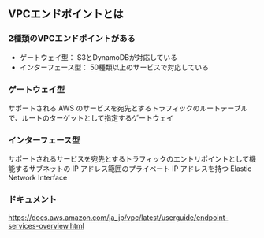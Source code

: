 ## VPCエンドポイントとは

### 2種類のVPCエンドポイントがある
- ゲートウェイ型： S3とDynamoDBが対応している
- インターフェース型： 50種類以上のサービスで対応している

### ゲートウェイ型
サポートされる AWS のサービスを宛先とするトラフィックのルートテーブルで、ルートのターゲットとして指定するゲートウェイ

### インターフェース型
サポートされるサービスを宛先とするトラフィックのエントリポイントとして機能するサブネットの IP アドレス範囲のプライベート IP アドレスを持つ Elastic Network Interface

### ドキュメント
https://docs.aws.amazon.com/ja_jp/vpc/latest/userguide/endpoint-services-overview.html
